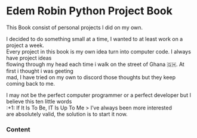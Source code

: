 # **Edem Robin Python Project Book** <br>
<p> This Book consist of personal projects I did on my own.</p>
<p>I decided to do something small at a time, I wanted to at least work on a project a week.<br>
 Every project in this book is my own idea turn into computer code. I always have project ideas<br>
 flowing through my head each time i walk on the street of Ghana 🇬🇭. At first i thought i was geeting<br>
 mad, I have tried on my own to discord those thoughts but they keep coming back to me.
</p>
<p> I may not be the perfect computer programmer or a perfect developer but I believe this ten little words<br>
:+1: If It Is To Be, IT Is Up To Me > I’ve always been more interested <br>
are absolutely valid, the solution is to start it now.
</p>

### Content<br>
